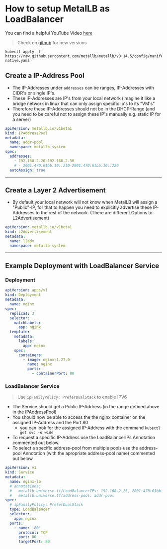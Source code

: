 # How to setup MetalLB as LoadBalancer

You can find a helpful YouTube Video [here](https://www.youtube.com/watch?v=2hVAHYUrOgQ)

> Check on [github](https://github.com/metallb/metallb) for new versions
```
kubectl apply -f https://raw.githubusercontent.com/metallb/metallb/v0.14.5/config/manifests/metallb-native.yaml
```

## Create a IP-Address Pool
- The IP-Addresses under `addresses` can be ranges, IP-Addresses with CIDR's or single IP's.
- These IP-Addresses are IP's from your local network (imagine it like a bridge network in linux that can only assign specific ip's to its "VM's"
- Therefore these IP-Addresses should not be in the DHCP-Range (and you need to be careful not to assign these IP's manually e.g. static IP for a server)

```yaml
apiVersion: metallb.io/v1beta1
kind: IPAddressPool
metadata:
  name: addr-pool
  namespace: metallb-system
spec:
  addresses:
    - 192.168.2.20-192.168.2.30
    # - 2001:470:61bb:10::210-2001:470:61bb:10::220
  autoAssign: true
```

---

## Create a Layer 2 Advertisement
- By default your local network will not know when MetalLB will assign a "Public"-IP, for that to happen you need to explicitly advertise these IP-Addresses to the rest of the network. (There are different Options to L2Advertisement)

```yaml
apiVersion: metallb.io/v1beta1
kind: L2Advertisement
metadata:
  name: l2adv
  namespace: metallb-system
```

---

## Example Deployment with LoadBalancer Service
### Deployment
```yaml
apiVersion: apps/v1
kind: Deployment
metadata:
  name: nginx
spec:
  replicas: 3
  selector:
    matchLabels:
      app: nginx
  template:
    metadata:
      labels:
        app: nginx
    spec:
      containers:
        - image: nginx:1.27.0
          name: nginx
          ports:
            - containerPort: 80
```

### LoadBalancer Service
> Use `ipFamilyPolicy: PreferDualStack` to enable IPV6

- The Service should get a Public IP-Address (in the range defined above in the IPAddressPool)
- You should now be able to access the the nginx container on the assigned IP-Address and the Port 80
    - you can look for the assigned IP-Address with the command `kubectl get svc -o wide`
- To request a specific IP-Address use the LoadBalancerIPs Annotation commented out below.
- To select a specific address-pool from multiple pools use the address-pool Annotation (with the apropriate address-pool name) commented out below

```yaml
apiVersion: v1
kind: Service
metadata:
  name: nginx-lb
  # annotations:
  #   metallb.universe.tf/LoadBalancerIPs: 192.168.2.25, 2001:470:61bb:10::220
  #   metallb.universe.tf/address-pool: addr-pool
spec:
  # ipFamilyPolicy: PreferDualStack
  type: LoadBalancer
  selector:
    app: nginx
  ports:
    - name: '80'
      protocol: TCP
      port: 80
      targetPort: 80
```
